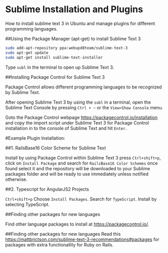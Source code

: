 # Sublime Installation and Plugins
How to install sublime text 3 in Ubuntu and manage plugins for different programming languages.

##Using the Package Manager (apt-get) to install Sublime Text 3

```bash
sudo add-apt-repository ppa:webupd8team/sublime-text-3
sudo apt-get update
sudo apt-get install sublime-text-installer
```

Type `subl` in the terminal to open up Sublime Text 3.

##Installing Package Control for Sublime Text 3

Package Control allows different programming languages to be recognized by Sublime Text.

After opening Sublime Text 3 by using the `subl` in a terminal, open the Sublime Text Console by pressing `Ctrl + ~` or the `View>Show Console` menu.

Goto the Package Control webpage https://packagecontrol.io/installation and copy the import script under Sublime Text 3 for Package Control installation in to the console of Sublime Text and hit `Enter`.

#Example Plugin Installation:


##1. RailsBase16 Color Scheme for Sublime Text

Install by using Package Control within Sublime Text 3 press `Ctrl+shift+p`, click on `Install Package` and search for `RailsBase16 Color Schemes` once found select it and the repository will be downloaded to your Sublime packages folder and will be ready to use immediately unless notified otherwise.

##2. Typescript for AngularJS2 Projects

`Ctrl+shift+p`
Choose `Install Packages`.
Search for `TypeScript`.
Install by selecting TypeScript.

##Finding other packages for new languages

Find other language packages to install at https://packagecontrol.io/.

##Finding other packages for new languages
Read this  https://mattbrictson.com/sublime-text-3-recommendations#packages for packages with extra functionallity for Ruby on Rails.